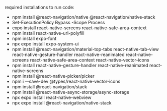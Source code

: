 required installations to run code:
- npm install @react-navigation/native @react-navigation/native-stack
- Set-ExecutionPolicy Bypass -Scope Process
- expo install react-native-screens react-native-safe-area-context
- npm install react-native-url-polyfill
- npm install expo-font
- npx expo install expo-system-ui
- npm install @react-navigation/material-top-tabs react-native-tab-view react-native-gesture-handler react-native-reanimated react-native-screens react-native-safe-area-context react-native-vector-icons
- npm install react-native-gesture-handler react-native-reanimated react-native-screens
- npm install @react-native-picker/picker
- npm i --save-dev @types/react-native-vector-icons
- npm install @react-navigation/stack
- npm install @react-native-async-storage/async-storage
- npx expo install react-native-webview
- npx expo install @react-navigation/native-stack



